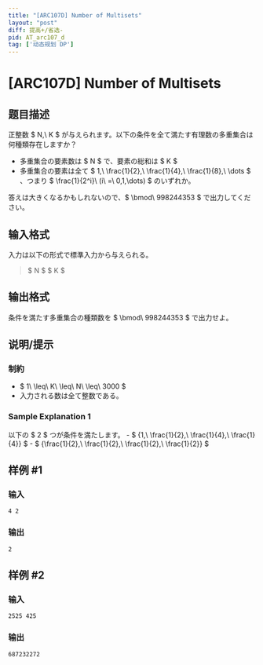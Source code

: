 ```yaml
---
title: "[ARC107D] Number of Multisets"
layout: "post"
diff: 提高+/省选-
pid: AT_arc107_d
tag: ['动态规划 DP']
---
```


# [ARC107D] Number of Multisets

## 题目描述

[problemUrl]: https://atcoder.jp/contests/arc107/tasks/arc107_d

正整数 $ N,\ K $ が与えられます。以下の条件を全て満たす有理数の多重集合は何種類存在しますか？

- 多重集合の要素数は $ N $ で、要素の総和は $ K $
- 多重集合の要素は全て $ 1,\ \frac{1}{2},\ \frac{1}{4},\ \frac{1}{8},\ \dots $ 、つまり $ \frac{1}{2^i}\ (i\ =\ 0,1,\dots) $ のいずれか。

答えは大きくなるかもしれないので、$ \bmod\ 998244353 $ で出力してください。

## 输入格式

入力は以下の形式で標準入力から与えられる。

> $ N $ $ K $

## 输出格式

条件を満たす多重集合の種類数を $ \bmod\ 998244353 $ で出力せよ。

## 说明/提示

### 制約

- $ 1\ \leq\ K\ \leq\ N\ \leq\ 3000 $
- 入力される数は全て整数である。

### Sample Explanation 1

以下の $ 2 $ つが条件を満たします。 - $ {1,\ \frac{1}{2},\ \frac{1}{4},\ \frac{1}{4}} $ - $ {\frac{1}{2},\ \frac{1}{2},\ \frac{1}{2},\ \frac{1}{2}} $

## 样例 #1

### 输入

```
4 2
```

### 输出

```
2
```

## 样例 #2

### 输入

```
2525 425
```

### 输出

```
687232272
```

